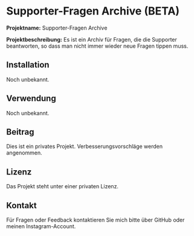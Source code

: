 # Supporter-Fragen Archive (BETA)

**Projektname:** Supporter-Fragen Archive

**Projektbeschreibung:** Es ist ein Archiv für Fragen, die die Supporter beantworten, so dass man nicht immer wieder neue Fragen tippen muss.

## Installation

Noch unbekannt.

## Verwendung

Noch unbekannt.

## Beitrag

Dies ist ein privates Projekt. Verbesserungsvorschläge werden angenommen.

## Lizenz

Das Projekt steht unter einer privaten Lizenz.

## Kontakt

Für Fragen oder Feedback kontaktieren Sie mich bitte über GitHub oder meinen Instagram-Account.
